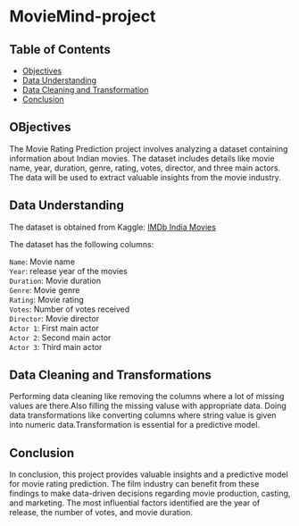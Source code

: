 # MovieMind-project

## Table of Contents
 
- [Objectives](##objectives)
- [Data Understanding](#data-understanding)
- [Data Cleaning and Transformation](#Data-Cleaning-and-Transformation)
- [Conclusion](#Conclusion)

## OBjectives 
The Movie Rating Prediction project involves analyzing a dataset containing information about Indian movies. The dataset includes details like movie name, year, duration, genre, rating, votes, director, and three main actors. The data will be used to  extract valuable insights from the movie industry.

## Data Understanding
The dataset is obtained from Kaggle: [IMDb India Movies](https://www.kaggle.com/datasets/adrianmcmahon/imdb-india-movies)     

The dataset has the following columns:

``Name``: Movie name   
``Year``: release year of the movies   
``Duration``: Movie duration   
``Genre``: Movie genre    
``Rating``: Movie rating    
``Votes``: Number of votes received    
``Director``: Movie director   
``Actor 1``: First main actor    
``Actor 2``: Second main actor    
``Actor 3``: Third main actor   

## Data Cleaning and Transformations
Performing data cleaning like removing the columns where a lot of missing values are there.Also filling the missing valuse with appropriate data.
Doing data transformations like converting columns where string value is given into numeric data.Transformation is essential for a predictive model. 
## Conclusion
In conclusion, this project provides valuable insights and a predictive model for movie rating prediction. The film industry can benefit from these findings to make data-driven decisions regarding movie production, casting, and marketing. The most influential factors identified are the year of release, the number of votes, and movie duration.
 
